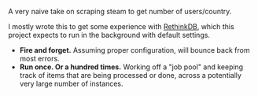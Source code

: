 A very naive take on scraping steam to get number of users/country.

I mostly wrote this to get some experience with [RethinkDB](https://github.com/rethinkdb/rethinkdb), which this project expects to run in the background with default settings.

- __Fire and forget.__
Assuming proper configuration, will bounce back from most errors.
- __Run once. Or a hundred times.__
Working off a "job pool" and keeping track of items that are being processed or done, across a potentially very large number of instances.
